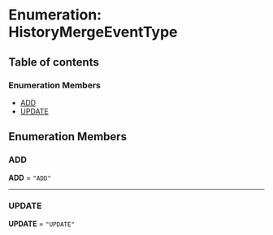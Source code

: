 # Enumeration: HistoryMergeEventType

## Table of contents

### Enumeration Members

* [ADD](/en/auto-docs/free-history-plugin/enums/HistoryMergeEventType.md#add)
* [UPDATE](/en/auto-docs/free-history-plugin/enums/HistoryMergeEventType.md#update)

## Enumeration Members

### ADD

**ADD** = `"ADD"`

***

### UPDATE

**UPDATE** = `"UPDATE"`

